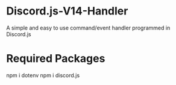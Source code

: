 # Discord.js-V14-Handler
A simple and easy to use command/event handler programmed in Discord.js

# Required Packages
npm i dotenv
npm i discord.js
